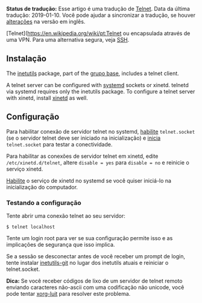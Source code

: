 **Status de tradução:** Esse artigo é uma tradução de [Telnet](/index.php/Telnet "Telnet"). Data da última tradução: 2019-01-10\. Você pode ajudar a sincronizar a tradução, se houver [alterações](https://wiki.archlinux.org/index.php?title=Telnet&diff=0&oldid=549518) na versão em inglês.

[Telnet](https://en.wikipedia.org/wiki/pt:Telnet ou encapsulada através de uma VPN. Para uma alternativa segura, veja [SSH](/index.php/SSH_(Portugu%C3%AAs) "SSH (Português)").

## Instalação

The [inetutils](https://www.archlinux.org/packages/?name=inetutils) package, part of the [grupo base](/index.php/Grupo_base "Grupo base"), includes a telnet client.

A telnet server can be configured with [systemd](/index.php/Systemd_(Portugu%C3%AAs) "Systemd (Português)") sockets or xinetd. telnetd via systemd requires only the inetutils package. To configure a telnet server with xinetd, install [xinetd](https://www.archlinux.org/packages/?name=xinetd) as well.

## Configuração

Para habilitar conexão de servidor telnet no systemd, [habilite](/index.php/Habilite "Habilite") `telnet.socket` (se o servidor telnet deve ser iniciado na inicialização) e [inicia](/index.php/Inicia "Inicia") `telnet.socket` para testar a conectividade.

Para habilitar as conexões de servidor telnet em xinetd, edite `/etc/xinetd.d/telnet`, altere `disable = yes` para `disable = no` e reinicie o serviço xinetd.

[Habilite](/index.php/Habilite "Habilite") o serviço de xinetd no systemd se você quiser iniciá-lo na inicialização do computador.

### Testando a configuração

Tente abrir uma conexão telnet ao seu servidor:

```
$ telnet localhost

```

Tente um login root para ver se sua configuração permite isso e as implicações de segurança que isso implica.

Se a sessão se desconectar antes de você receber um prompt de login, tente instalar [inetutils-git](https://aur.archlinux.org/packages/inetutils-git/) no lugar dos inetutils atuais e reiniciar o telnet.socket.

**Dica:** Se você receber códigos de lixo de um servidor de telnet remoto enviando caracteres não-ascii com uma codificação não unicode, você pode tentar [xorg-luit](https://www.archlinux.org/packages/?name=xorg-luit) para resolver este problema.
